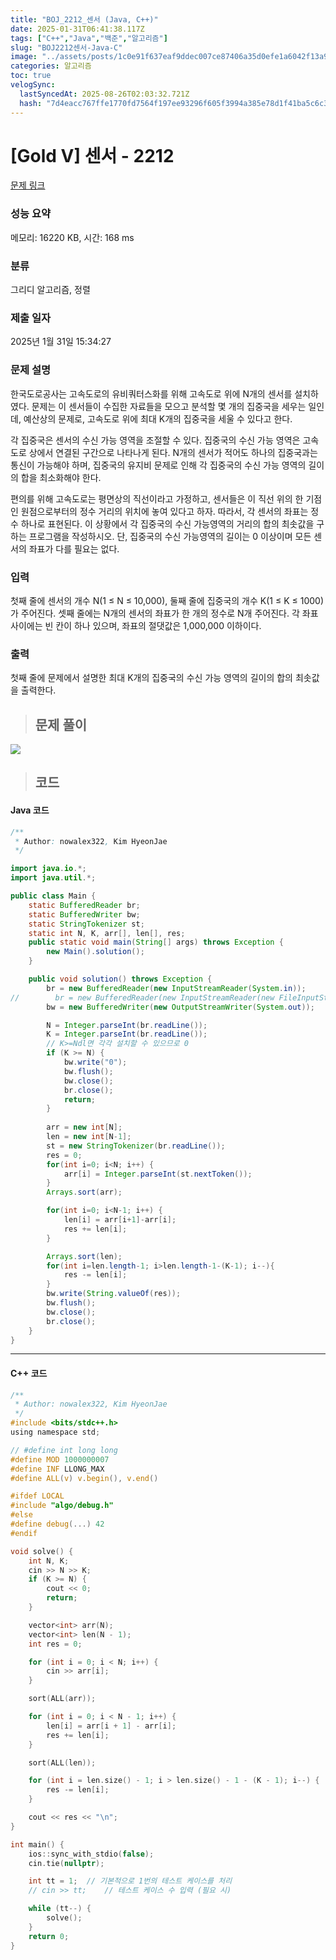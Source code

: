 ```yaml
---
title: "BOJ_2212_센서 (Java, C++)"
date: 2025-01-31T06:41:38.117Z
tags: ["C++","Java","백준","알고리즘"]
slug: "BOJ2212센서-Java-C"
image: "../assets/posts/1c0e91f637eaf9ddec007ce87406a35d0efe1a6042f13a98131dcd91f308402c.png"
categories: 알고리즘
toc: true
velogSync:
  lastSyncedAt: 2025-08-26T02:03:32.721Z
  hash: "7d4eacc767ffe1770fd7564f197ee93296f605f3994a385e78d1f41ba5c6c3b8"
---
```


# [Gold V] 센서 - 2212 

[문제 링크](https://www.acmicpc.net/problem/2212) 

### 성능 요약

메모리: 16220 KB, 시간: 168 ms

### 분류

그리디 알고리즘, 정렬

### 제출 일자

2025년 1월 31일 15:34:27

### 문제 설명

<p>한국도로공사는 고속도로의 유비쿼터스화를 위해 고속도로 위에 N개의 센서를 설치하였다. 문제는 이 센서들이 수집한 자료들을 모으고 분석할 몇 개의 집중국을 세우는 일인데, 예산상의 문제로, 고속도로 위에 최대 K개의 집중국을 세울 수 있다고 한다.</p>

<p>각 집중국은 센서의 수신 가능 영역을 조절할 수 있다. 집중국의 수신 가능 영역은 고속도로 상에서 연결된 구간으로 나타나게 된다. N개의 센서가 적어도 하나의 집중국과는 통신이 가능해야 하며, 집중국의 유지비 문제로 인해 각 집중국의 수신 가능 영역의 길이의 합을 최소화해야 한다.</p>

<p>편의를 위해 고속도로는 평면상의 직선이라고 가정하고, 센서들은 이 직선 위의 한 기점인 원점으로부터의 정수 거리의 위치에 놓여 있다고 하자. 따라서, 각 센서의 좌표는 정수 하나로 표현된다. 이 상황에서 각 집중국의 수신 가능영역의 거리의 합의 최솟값을 구하는 프로그램을 작성하시오. 단, 집중국의 수신 가능영역의 길이는 0 이상이며 모든 센서의 좌표가 다를 필요는 없다.</p>

### 입력 

 <p>첫째 줄에 센서의 개수 N(1 ≤ N ≤ 10,000), 둘째 줄에 집중국의 개수 K(1 ≤ K ≤ 1000)가 주어진다. 셋째 줄에는 N개의 센서의 좌표가 한 개의 정수로 N개 주어진다. 각 좌표 사이에는 빈 칸이 하나 있으며, 좌표의 절댓값은 1,000,000 이하이다.</p>

### 출력 

 <p>첫째 줄에 문제에서 설명한 최대 K개의 집중국의 수신 가능 영역의 길이의 합의 최솟값을 출력한다.</p>

> ## 문제 풀이

![](/assets/posts/1c0e91f637eaf9ddec007ce87406a35d0efe1a6042f13a98131dcd91f308402c.png)

> ## 코드

#### Java 코드

```java
/**
 * Author: nowalex322, Kim HyeonJae
 */

import java.io.*;
import java.util.*;

public class Main {
    static BufferedReader br;
    static BufferedWriter bw;
    static StringTokenizer st;
    static int N, K, arr[], len[], res;
    public static void main(String[] args) throws Exception {
        new Main().solution();
    }

    public void solution() throws Exception {
        br = new BufferedReader(new InputStreamReader(System.in));
//        br = new BufferedReader(new InputStreamReader(new FileInputStream("src/main/java/BOJ_2212_센서/input.txt")));
        bw = new BufferedWriter(new OutputStreamWriter(System.out));

        N = Integer.parseInt(br.readLine());
        K = Integer.parseInt(br.readLine());
        // K>=Ndl면 각각 설치할 수 있으므로 0
        if (K >= N) {
            bw.write("0");
            bw.flush();
            bw.close();
            br.close();
            return;
        }
        
        arr = new int[N];
        len = new int[N-1];
        st = new StringTokenizer(br.readLine());
        res = 0;
        for(int i=0; i<N; i++) {
            arr[i] = Integer.parseInt(st.nextToken());
        }
        Arrays.sort(arr);

        for(int i=0; i<N-1; i++) {
            len[i] = arr[i+1]-arr[i];
            res += len[i];
        }

        Arrays.sort(len);
        for(int i=len.length-1; i>len.length-1-(K-1); i--){
            res -= len[i];
        }
        bw.write(String.valueOf(res));
        bw.flush();
        bw.close();
        br.close();
    }
}
```

---

#### C++ 코드

```c
/**
 * Author: nowalex322, Kim HyeonJae
 */
#include <bits/stdc++.h>
using namespace std;

// #define int long long
#define MOD 1000000007
#define INF LLONG_MAX
#define ALL(v) v.begin(), v.end()

#ifdef LOCAL
#include "algo/debug.h"
#else
#define debug(...) 42
#endif

void solve() {
    int N, K;
    cin >> N >> K;
    if (K >= N) {
        cout << 0;
        return;
    }

    vector<int> arr(N);
    vector<int> len(N - 1);
    int res = 0;

    for (int i = 0; i < N; i++) {
        cin >> arr[i];
    }

    sort(ALL(arr));

    for (int i = 0; i < N - 1; i++) {
        len[i] = arr[i + 1] - arr[i];
        res += len[i];
    }

    sort(ALL(len));

    for (int i = len.size() - 1; i > len.size() - 1 - (K - 1); i--) {
        res -= len[i];
    }

    cout << res << "\n";
}

int main() {
    ios::sync_with_stdio(false);
    cin.tie(nullptr);

    int tt = 1;  // 기본적으로 1번의 테스트 케이스를 처리
    // cin >> tt;    // 테스트 케이스 수 입력 (필요 시)

    while (tt--) {
        solve();
    }
    return 0;
}
```